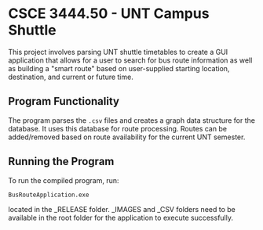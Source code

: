 # CSCE 3444.50 - UNT Campus Shuttle

This project involves parsing UNT shuttle timetables to create a GUI application that allows for a user to search for bus route information as well as building a "smart route" based on user-supplied starting location, destination, and current or future time.

## Program Functionality
The program parses the `.csv` files and creates a graph data structure for the database. It uses this database for route processing. Routes can be added/removed based on route availability for the current UNT semester.

## Running the Program
To run the compiled program, run:
```sh
BusRouteApplication.exe
```
located in the _RELEASE folder. _IMAGES and _CSV folders need to be available in the root folder for the application to execute successfully.
